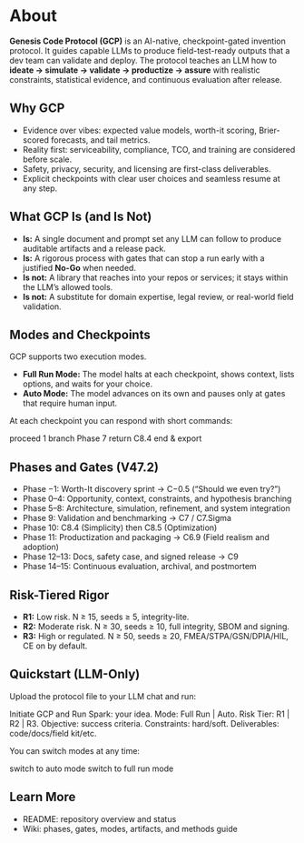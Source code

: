 # About

**Genesis Code Protocol (GCP)** is an AI-native, checkpoint-gated invention protocol.
It guides capable LLMs to produce field-test-ready outputs that a dev team can validate and deploy.
The protocol teaches an LLM how to **ideate → simulate → validate → productize → assure** with realistic
constraints, statistical evidence, and continuous evaluation after release.

## Why GCP

* Evidence over vibes: expected value models, worth-it scoring, Brier-scored forecasts, and tail metrics.
* Reality first: serviceability, compliance, TCO, and training are considered before scale.
* Safety, privacy, security, and licensing are first-class deliverables.
* Explicit checkpoints with clear user choices and seamless resume at any step.

## What GCP Is (and Is Not)

* **Is:** A single document and prompt set any LLM can follow to produce auditable artifacts and a release pack.
* **Is:** A rigorous process with gates that can stop a run early with a justified **No-Go** when needed.
* **Is not:** A library that reaches into your repos or services; it stays within the LLM’s allowed tools.
* **Is not:** A substitute for domain expertise, legal review, or real-world field validation.

## Modes and Checkpoints

GCP supports two execution modes.

* **Full Run Mode:** The model halts at each checkpoint, shows context, lists options, and waits for your choice.
* **Auto Mode:** The model advances on its own and pauses only at gates that require human input.

At each checkpoint you can respond with short commands:

proceed 1
branch Phase 7
return C8.4
end & export

## Phases and Gates (V47.2)

* Phase −1: Worth-It discovery sprint → C−0.5 (“Should we even try?”)
* Phase 0–4: Opportunity, context, constraints, and hypothesis branching
* Phase 5–8: Architecture, simulation, refinement, and system integration
* Phase 9: Validation and benchmarking → C7 / C7.Sigma
* Phase 10: C8.4 (Simplicity) then C8.5 (Optimization)
* Phase 11: Productization and packaging → C6.9 (Field realism and adoption)
* Phase 12–13: Docs, safety case, and signed release → C9
* Phase 14–15: Continuous evaluation, archival, and postmortem

## Risk-Tiered Rigor

* **R1:** Low risk. N ≥ 15, seeds ≥ 5, integrity-lite.
* **R2:** Moderate risk. N ≥ 30, seeds ≥ 10, full integrity, SBOM and signing.
* **R3:** High or regulated. N ≥ 50, seeds ≥ 20, FMEA/STPA/GSN/DPIA/HIL, CE on by default.

## Quickstart (LLM-Only)

Upload the protocol file to your LLM chat and run:

Initiate GCP and Run Spark: your idea.
Mode: Full Run | Auto.
Risk Tier: R1 | R2 | R3.
Objective: success criteria.
Constraints: hard/soft.
Deliverables: code/docs/field kit/etc.

You can switch modes at any time:

switch to auto mode
switch to full run mode

## Learn More

* README: repository overview and status
* Wiki: phases, gates, modes, artifacts, and methods guide
